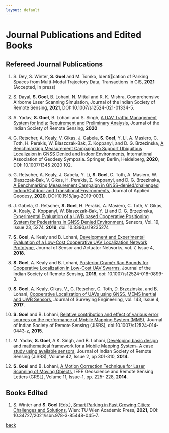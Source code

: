 ```yaml
---
layout: default
---
```


# Journal Publications and Edited Books

## Refereed Journal Publications
1. S. Dey, S. Winter, **S. Goel** and M. Tomko, Identication of Parking Spaces from Multi-Modal Trajectory Data, Transactions in GIS, **2021** (Accepted, In press)

2. S. Dayal, **S. Goel**, B. Lohani, N. Mittal and R. K. Mishra, Comprehensive Airborne Laser Scanning Simulation, Journal of the Indian Society of Remote Sensing, **2021**, DOI: 10.1007/s12524-021-01334-5.

3. A. Yadav, **S. Goel**, B. Lohani and S. Singh, [A UAV Traffic Management System for India: Requirement and Preliminary Analysis](https://link.springer.com/article/10.1007/s12524-020-01226-0), Journal of the Indian Society of Remote Sensing, **2020**

4. G. Retscher, A. Kealy, V. Gikas, J. Gabela, **S. Goel**, Y. Li, A. Masiero, C. Toth, H. Perakis, W. Blaszczak-Bak, Z. Koppanyi, and D. G. Brzezinska, [A Benchmarking Measurement Campaign to Support Ubiquitous Localizaion in GNSS Denied and Indoor Environments](https://link.springer.com/chapter/10.1007/1345_2020_102), International Association of Geodesy Symposia. Springer, Berlin, Heidelberg, **2020**, DOI: 10.1007/1345 2020 102.

5. G. Retscher, A. Kealy, J. Gabela, Y. Li, **S. Goel**, C. Toth, A. Masiero, W. Blaszczak-Bak, V. Gikas, H. Perakis, Z. Koppanyi, and D. G. Brzezinska, [A Benchmarking Measurement Campaign in GNSS-denied/challenged Indoor/Outdoor and Transitional Environments](https://www.degruyter.com/document/doi/10.1515/jag-2019-0031/html), Journal of Applied Geodesy, **2020**, DOI:10.1515/jag-2019-0031.

6. J. Gabela, G. Retscher, **S. Goel**, H. Perakis, A. Masiero, C. Toth, V. Gikas, A. Kealy, Z. Koppanyi, W. Blaszczak-Bak, Y. Li and D. G. Brzezinska, [Experimental Evaluation of a UWB based Cooperative Positioning System for Pedestrians in GNSS Denied Environment](https://www.mdpi.com/1424-8220/19/23/5274), Sensors, Vol. 19, Issue 23, 5274, **2019**, doi: 10.3390/s19235274

7. **S. Goel**, A. Kealy and B. Lohani, [Development and Experimental Evaluation of a Low-Cost Cooperative UAV Localization Network Prototype](https://www.mdpi.com/2224-2708/7/4/42), Journal of Sensor and Actuator Networks, vol. 7, Issue 4, **2018**.

8. **S. Goel**, A. Kealy and B. Lohani, [Posterior Cramér Rao Bounds for Cooperative Localization in Low-Cost UAV Swarms](https://link.springer.com/article/10.1007/s12524-018-0899-3), Journal of the Indian Society of Remote Sensing, **2018**, doi: 10.1007/s12524-018-0899-3.

9. **S. Goel**, A. Kealy, Gikas, V., G. Retscher, C. Toth, D. Brzezinska, and B. Lohani, [Cooperative Localization of UAVs using GNSS, MEMS Inertial and UWB Sensors](https://ascelibrary.org/doi/10.1061/%28ASCE%29SU.1943-5428.0000230), Journal of Surveying Engineering, vol. 143, Issue 4, **2017**.

10. **S. Goel** and B. Lohani, [Relative contribution and effect of various error sources on the performance of Mobile Mapping System (MMS)](https://link.springer.com/article/10.1007/s12524-014-0443-z), Journal of Indian Society of Remote Sensing (JISRS), doi:10.1007/s12524-014-0443-z, **2015**.

11. M. Yadav, **S. Goel**, A.K. Singh, and B. Lohani, [Developing basic design and mathematical framework for a Mobile Mapping System- A case study using available sensors](https://link.springer.com/article/10.1007/s12524-013-0340-x), Journal of Indian Society of Remote Sensing (JISRS), Volume 42, Issue 2, pp 301-310, **2014**.

12. **S. Goel** and B. Lohani, [A Motion Correction Technique for Laser Scanning of Moving Objects](https://ieeexplore.ieee.org/abstract/document/6522133), IEEE Geoscience and Remote Sensing Letters (GRSL), Volume 11, Issue-1, pp. 225- 228, **2014**.


## Books Edited
1. S. Winter and **S. Goel** (Eds.), [Smart Parking in Fast Growing Cities: Challenges and Solutions](https://www.tuwien.at/academicpress/en/product/smart-parking-in-fast-growing-cities-ebook/), Wien: TU Wien Academic Press, **2021**, DOI: 10.34727/2021/isbn.978-3-85448-045-7.

[back](./)
